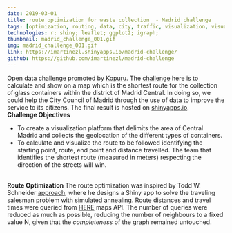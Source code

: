 ```yaml
---
date: 2019-03-01
title: route optimization for waste collection  - Madrid challenge 
tags: [optimization, routing, data, city, traffic, visualization, visual analytics, simulated annealing]
technologies: r; shiny; leaflet; ggplot2; igraph;
thumbnail: madrid_challenge_001.gif
img: madrid_challenge_001.gif
link: https://imartinezl.shinyapps.io/madrid-challenge/
github: https://github.com/imartinezl/madrid-challenge
---
```


Open data challenge promoted by [Kopuru](http://kopuru.com/). The [challenge](http://kopuru.com/desafio/reto-open-data-optimizacion-de-la-recogida-de-vidrio-en-madrid-central/) here is to calculate and show on a map which is the shortest route for the collection of glass containers within the district of Madrid Central. In doing so, we could help the City Council of Madrid through the use of data to improve the service to its citizens.  The final result is hosted on [shinyapps.io](https://www.shinyapps.io/).
<br>**Challenge Objectives**
- To create a visualization platform that delimits the area of Central Madrid and collects the geolocation of the different types of containers.
- To calculate and visualize the route to be followed identifying the starting point, route, end point and distance travelled. The team that identifies the shortest route (measured in meters) respecting the direction of the streets will win.

<br>**Route Optimization**
The route optimization was inspired by Todd W. Schneider [approach](https://github.com/toddwschneider/shiny-salesman), where he designs a Shiny app to solve the traveling salesman problem with simulated annealing. Route distances and travel times were queried from [HERE](https://developer.here.com/) maps API. The number of queries were reduced as much as possible, reducing the number of neighbours to a fixed value N, given that the *completeness* of the graph remained untouched. 
